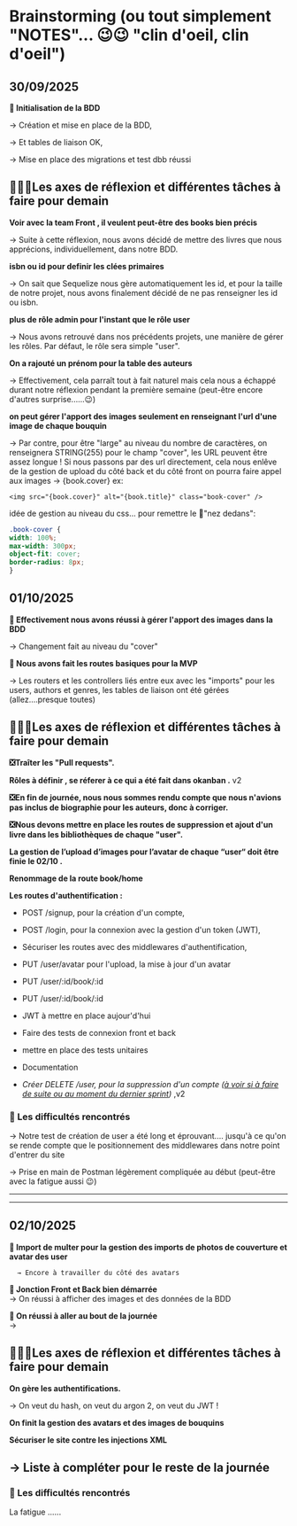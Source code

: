 # Brainstorming (ou tout simplement "NOTES"... 😉😉 "clin d'oeil, clin d'oeil")

## 30/09/2025

__🎯 Initialisation de la BDD__

   → Création et mise en place de la BDD,

   → Et tables de liaison OK,

   → Mise en place des migrations et test dbb réussi
 

## 🥸🤓🧐Les axes de réflexion et différentes tâches à faire pour demain

 __Voir avec la team Front , il veulent peut-être des books bien précis__

   → Suite à cette réflexion, nous avons décidé de mettre des livres que nous apprécions, individuellement, dans notre BDD.

__isbn ou id pour definir les clées primaires__

   → On sait que Sequelize nous gère automatiquement les id, et pour la taille de notre projet, nous avons finalement décidé de ne pas renseigner les id ou isbn.

__plus de rôle admin pour l'instant que le rôle user__

   → Nous avons retrouvé dans nos précédents projets, une manière de gérer les rôles. Par défaut, le rôle sera simple "user". 

 __On a rajouté un prénom pour la table des auteurs__

   → Effectivement, cela parraît tout à fait naturel mais cela nous a échappé durant notre réflexion pendant la première semaine (peut-être encore d'autres surprise......😉)


__on peut gérer l'apport des images seulement en renseignant l'url d'une image de chaque bouquin__

   → Par contre, pour être "large" au niveau du nombre de caractères, on renseignera STRING(255) pour le champ "cover", les URL peuvent être assez longue !
   Si nous passons par des url directement, cela nous enlêve de la gestion de upload du côté back
   et du côté front on pourra faire appel aux images → {book.cover}
   ex:
   ```svelte
   <img src="{book.cover}" alt="{book.title}" class="book-cover" /> 
   ```
   idée de gestion au niveau du css... pour remettre le 👃"nez dedans":
   ```css
   .book-cover {
  width: 100%;
  max-width: 300px;
  object-fit: cover;
  border-radius: 8px;
}
   ```
## 01/10/2025

__🎯 Effectivement nous avons réussi à gérer l'apport des images dans la BDD__

   → Changement fait au niveau du "cover"

__🎯 Nous avons fait les routes basiques pour la MVP__

   → Les routers et les controllers liés entre eux avec les "imports" pour les users, authors et genres, les tables de liaison ont été gérées (allez....presque toutes)



## 🥸🤓🧐Les axes de réflexion et différentes tâches à faire pour demain

   __❎Traîter les "Pull requests".__

   __Rôles à définir , se réferer à ce qui a été fait dans okanban .__ v2

   __❎En fin de journée, nous nous sommes rendu compte que nous n'avions pas inclus de biographie pour les auteurs, donc à corriger.__

   __❎Nous devons mettre en place les routes de suppression et ajout d'un livre dans les bibliothèques de chaque "user".__

   __La gestion de l’upload d’images pour l’avatar de chaque  “user“ doit être finie le 02/10 .__ 
   
   __Renommage de la route book/home__ 

   __Les routes d'authentification  :__ 

   * POST /signup, pour la création d'un compte,

   * POST /login, pour la connexion avec la gestion d'un token (JWT),

   * Sécuriser les routes avec des middlewares d'authentification,

   * PUT /user/avatar pour l'upload, la mise à jour d'un avatar 
   
   * PUT /user/:id/book/:id

   * PUT /user/:id/book/:id

   * JWT à mettre en place aujour'd'hui

   * Faire des tests de connexion front et back

   * mettre en place des tests unitaires 

   * Documentation

   * _Créer DELETE /user, pour la suppression d'un compte (<u>à voir si à faire de suite ou au moment du dernier sprint</u>)_ ,v2
   
### 🤯 Les difficultés rencontrés

   → Notre test de création de user a été long et éprouvant.... jusqu'à ce qu'on se rende compte que le positionnement des middlewares dans notre point d'entrer du site

   → Prise en main de Postman légèrement compliquée au début (peut-être avec la fatigue aussi 😉) 

---
---

## 02/10/2025

   __🎯 Import de multer pour la gestion des imports de photos de couverture et avatar des user__   
      
      → Encore à travailler du côté des avatars

   __🎯 Jonction Front et Back bien démarrée__   
      → On réussi à afficher des images et des données de la BDD
       
   __🎯 On réussi à aller au bout de la journée__   
      → 

## 🥸🤓🧐Les axes de réflexion et différentes tâches à faire pour demain

   __On gère les authentifications.__
   
   → On veut du hash, on veut du argon 2, on veut du JWT !
   
   __On finit la gestion des avatars et des images de bouquins__


   __Sécuriser le site contre les injections XML__
   
   → Liste à compléter pour le reste de la journée
---

### 🤯 Les difficultés rencontrés

La fatigue ......

